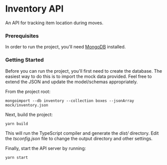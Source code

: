 # Inventory API

An API for tracking item location during moves.

### Prerequisites

In order to run the project, you'll need <a target="_blank" href="https://docs.mongodb.com/manual/installation/">MongoDB</a> installed.

### Getting Started

Before you can run the project, you'll first need to create the database. The easiest way to do this is to import the mock data provided. Feel free to extend the JSON and update the model/schemas appropriately.

From the project root:

`mongoimport --db inventory --collection boxes --jsonArray mock/inventory.json`

Next, build the project:

`yarn build`

This will run the TypeScript compiler and generate the _dist/_ directory. Edit the _tsconfig.json_ file to change the output directory and other settings.

Finally, start the API server by running:

`yarn start`
